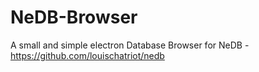 # NeDB-Browser
A small and simple electron Database Browser for NeDB - https://github.com/louischatriot/nedb

